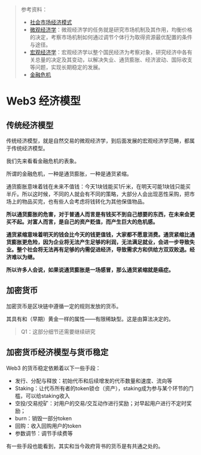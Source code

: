 > 参考资料：
>
> - [社会市场经济模式](https://wiki.mbalib.com/wiki/%E7%A4%BE%E4%BC%9A%E5%B8%82%E5%9C%BA%E7%BB%8F%E6%B5%8E%E6%A8%A1%E5%BC%8F)
> - [微观经济学](https://wiki.mbalib.com/wiki/%E5%BE%AE%E8%A7%82%E7%BB%8F%E6%B5%8E%E5%AD%A6)：微观经济学的任务就是研究市场机制及其作用，均衡价格的决定，考察市场机制如何通过调节个体行为取得资源最优配置的条件与途径。
> - [宏观经济学](https://wiki.mbalib.com/wiki/%E5%AE%8F%E8%A7%82%E7%BB%8F%E6%B5%8E%E5%AD%A6)：宏观经济学以整个国民经济为考察对象，研究经济中各有关总量的决定及其变动，以解决失业、通货膨胀、经济波动、国际收支等问题，实现长期稳定的发展。
> - [金融危机](https://wiki.mbalib.com/wiki/%E9%87%91%E8%9E%8D%E5%8D%B1%E6%9C%BA)

# Web3 经济模型

## 传统经济模型

传统经济模型，就是自然交易的微观经济学，到后面发展的宏观经济学范畴，都属于传统经济模型。

我们先来看看金融危机的表象。

所谓的金融危机，一种是通货膨胀，一种是通货紧缩。

通货膨胀意味着钱在未来不值钱：今天1块钱能买1斤米，在明天可能1块钱只能买半斤。所以这时候，不同的人就会有不同的策略，大部分人会出现恶性采购，把市场上的物品买完，也有些人会考虑将钱转化为其他保值物品。

**所以通货膨胀的危害，对于普通人而言是有钱买不到自己想要的东西，在未来会更买不起。对富人而言，是自己的资产贬值，而产生巨大的危机感。**

**通货紧缩意味着明天的钱会比今天的钱更值钱，大家都不愿意消费。通货紧缩比通货膨胀更危险，因为企业将无法产生足够的利润，无法满足就业，会进一步导致失业。整个社会将无法再有足够的内需促进经济，导致需求方和供给方双双败退。经济难以为继。**

**所以许多人会说，如果说通货膨胀是一场感冒，那么通货紧缩就是癌症。**



## 加密货币

加密货币是区块链中遵循一定的规则发放的货币。

其具有和（早期）黄金一样的属性——有限稀缺型。这是由算法决定的。

> Q1：这部分细节还需要继续研究



## 加密货币经济模型与货币稳定

Web3 的货币稳定依赖着以下一些手段：

- 发行、分配与释放：初始代币和后续增发的代币数量和速度、流向等
- Staking：让代币所有者的token锁仓（资产），staking成为参与某个环节的门槛，可以给staking收入
- 空投/交易挖矿：对用户的交易/交互动作进行奖励；对早起用户进行不定时奖励；
- burn：销毁一部分token
- 回购：收入回购用户的token
- 参数调节：调节手续费等

有一些手段也能看到，其实和当今政府背书的货币是有共通之处的。